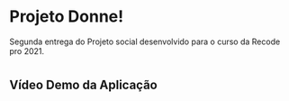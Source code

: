 # Projeto Donne!

Segunda entrega do Projeto social desenvolvido para o curso da Recode pro 2021.
#

## Vídeo Demo da Aplicação


